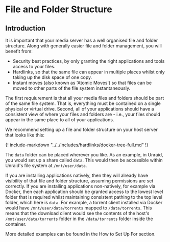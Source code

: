 # File and Folder Structure

## Introduction

It is important that your media server has a well organised file and folder structure. Along with generally easier file and folder management, you will benefit from:

- Security best practices, by only granting the right applications and tools access to your files.
- Hardlinks, so that the same file can appear in multiple places whilst only taking up the disk space of one copy.
- Instant moves (also known as 'Atomic Moves') so that files can be moved to other parts of the file system instantaneously.

The first requiurement is that all your media files and folders should be part of the same file system. That is, everything must be contained on a single physical or virtual drive. Second, all of your applications should have a consistent view of where your files and folders are - i.e., your files should appear in the same place to all of your applications.

We recommend setting up a file and folder structure on your host server that looks like this:

{! include-markdown "../../includes/hardlinks/docker-tree-full.md" !}

The `data` folder can be placed wherever you like. As an example, in Unraid, you would set up a share called `data`. This would then be accessible within Unraid's file system at `/mnt/user/data`.

If you are installing applications natively, then they will already have visibility of that file and folder structure, assuming permissions are set correctly. If you are installing applications non-natively, for example via Docker, then each application should be granted access to the lowest level folder that is required whilst maintaining consistent pathing to the top level folder, which here is `data`. For example, a torrent client installed via Docker would have `/mnt/user/data/torrents` mapped to `/data/torrents`. This means that the download client would see the contents of the host's `/mnt/user/data/torrents` folder in the `/data/torrents` folder inside the container.

More detailed examples can be found in the How to Set Up For section.
